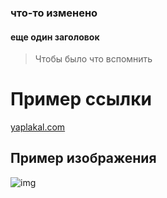 ### что-то изменено
#### еще один заголовок
> Чтобы было что вспомнить
# Пример ссылки
[yaplakal.com](https://www.yaplakal.com/) 

## Пример изображения
![img](https://www.yapfiles.ru/uploads/branddata/5/5/4/header-455.jpg)
